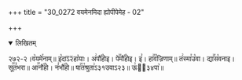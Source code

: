 +++
title = "30_0272 वयमेनमिदा ह्योपीपेमेह - 02"

+++
<details open><summary>लिखितम्</summary>

२७२-२।व꣥यमे꣯नाम्॥ इ꣡दाऽ᳒२᳒हा꣡याः। अ꣢पौ꣡꣯होइ। पे꣢꣯मौ꣡꣯होइ। इ꣣। हा꣢꣯व꣡ज्रिणाम्॥ त꣢स्मा꣯उ꣡वा। द्या꣢꣯स꣡वनाइ। सू꣢꣯तं꣡भरा॥ आ꣢꣯नौ꣡꣯हो। नं꣢भौ꣡꣯हो॥ षा꣢꣯त꣡श्रुता꣢ऽ३१उवाऽ२३॥ ऊ꣢ऽ᳐३४पा꣥॥
</details>